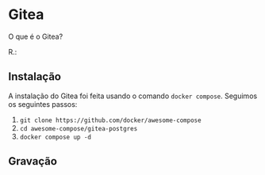 # Gitea

O que é o Gitea?

R.:

## Instalação

A instalação do Gitea foi feita usando o comando `docker compose`. Seguimos os seguintes passos:

1. `git clone https://github.com/docker/awesome-compose`
2. `cd awesome-compose/gitea-postgres`
3. `docker compose up -d`

## Gravação

<script src="https://asciinema.org/a/673319.js" id="asciicast-673319" async="true"></script>
